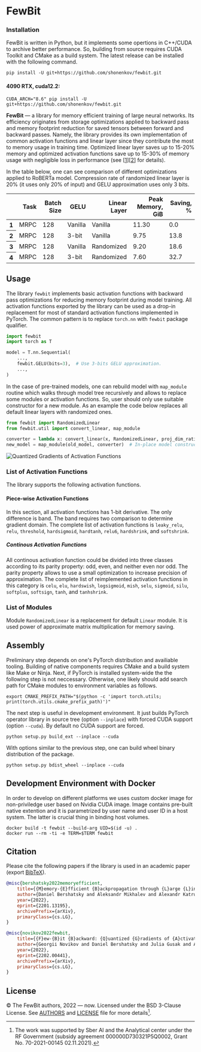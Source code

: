 # FewBit

### Installation

FewBit is written in Python, but it implements some opertions in C++/CUDA to archive better performance.
So, building from source requires CUDA Toolkit and CMake as a build system.
The latest release can be installed with the following command.

```shell
pip install -U git+https://github.com/shonenkov/fewbit.git
```

#### 4090 RTX, cuda12.2:
```
CUDA_ARCH="8.6" pip install -U git+https://github.com/shonenkov/fewbit.git
```

**FewBit** &mdash; a library for memory efficient training of large neural networks.
Its efficiency originates from storage optimizations applied to backward pass and memory footprint reduction for saved tensors between forward and backward passes.
Namely, the library provides its own implementation of common activation functions and linear layer since they contribute the most to memory usage in training time.
Optimized linear layer saves up to 15-20% memory and optimized activation functions save up to 15-30% of memory usage with negligible loss in performance (see \[[1][5]\]\[[2][6]\] for details).

In the table below, one can see comparison of different optimizations applied to RoBERTa model. Compression rate of randomized linear layer is 20% (it uses only 20% of input) and GELU approximation uses only 3 bits.

<table>
  <thead>
    <tr style="text-align: right;">
      <th></th><th>Task</th><th>Batch Size</th><th>GELU</th><th>Linear Layer</th><th>Peak Memory, GiB</th><th>Saving, %</th>
    </tr>
  </thead>
  <tbody>
    <tr>
      <th>1</th><td>MRPC</td><td>128</td><td>Vanilla</td><td>Vanilla</td><td>11.30</td><td>0.0</td>
    </tr>
    <tr>
      <th>2</th><td>MRPC</td><td>128</td><td>3-bit</td><td>Vanilla</td><td>9.75</td><td>13.8</td>
    </tr>
    <tr>
      <th>3</th><td>MRPC</td><td>128</td><td>Vanilla</td><td>Randomized</td><td>9.20</td><td>18.6</td>
    </tr>
    <tr>
      <th>4</th><td>MRPC</td><td>128</td><td>3-bit</td><td>Randomized</td><td>7.60</td><td>32.7</td>
    </tr>
  </tbody>
</table>

## Usage

The library `fewbit` implements basic activation functions with backward pass
optimizations for reducing memory footprint during model training.
All activation functions exported by the library can be used as a drop-in
replacement for most of standard activation functions implemented in PyTorch.
The common pattern is to replace `torch.nn` with `fewbit` package qualifier.

```python
import fewbit
import torch as T

model = T.nn.Sequential(
    ...,
    fewbit.GELU(bits=3),  # Use 3-bits GELU approximation.
    ...,
)
```

In the case of pre-trained models, one can rebuild model with `map_module` routine which walks through model tree recursively and allows to replace some modules or activation functions.
So, user should only use suitable constructor for a new module.
As an example the code below replaces all default linear layers with randomized ones.

```python
from fewbit import RandomizedLinear
from fewbit.util import convert_linear, map_module

converter = lambda x: convert_linear(x, RandomizedLinear, proj_dim_ratio=0.1)
new_model = map_module(old_model, converter)  # In-place model construction.
```

![Quantized Gradients of Activation Functions][4]

### List of Activation Functions

The library supports the following activation functions.

#### Piece-wise Activation Functions

In this section, all activation functions has 1-bit derivative.
The only difference is band.
The band requires two comparison to determine gradient domain.
The complete list of activation functions is `leaky_relu`, `relu`,
`threshold`, `hardsigmoid`, `hardtanh`, `relu6`, `hardshrink`, and
`softshrink`.

##### Continous Activation Functions

All continous activation function could be divided into three classes according to its parity property: odd, even, and neither even nor odd.
The parity property allows to use a small optimization to increase precision of approximation.
The complete list of reimplemented activation functions in this category is
`celu`, `elu`, `hardswish`, `logsigmoid`, `mish`, `selu`, `sigmoid`, `silu`,
`softplus`, `softsign`, `tanh`, and `tanhshrink`.

### List of Modules

Module `RandomizedLinear` is a replacement for default `Linear` module.
It is used power of approximate matrix multiplication for memory saving.

## Assembly

Preliminary step depends on one's PyTorch distribution and availiable tooling.
Building of native components requires CMake and a build system like Make or Ninja.
Next, if PyTorch is installed system-wide the the following step is not neccessary.
Otherwise, one likely should add search path for CMake modules to environment variables as follows.

```shell
export CMAKE_PREFIX_PATH="$(python -c 'import torch.utils; print(torch.utils.cmake_prefix_path)')"
```

The next step is useful in development environment.
It just builds PyTorch operator library in source tree (option `--inplace`) with forced CUDA support (option `--cuda`).
By default no CUDA support are forced.

```shell
python setup.py build_ext --inplace --cuda
```

With options similar to the previous step, one can build wheel binary distribution of the package.

```shell
python setup.py bdist_wheel --inplace --cuda
```

## Development Environment with Docker

In order to develop on different platforms we uses custom docker image for non-priviledge user based on Nvidia CUDA image.
Image contains pre-built native extention and it is parametrized by user name and user ID in a host system.
The latter is crucial thing in binding host volumes.

```shell
docker build -t fewbit --build-arg UID=$(id -u) .
docker run --rm -ti -e TERM=$TERM fewbit
```

## Citation

Please cite the following papers if the library is used in an academic paper (export [BibTeX][1]).

```bibtex
@misc{bershatsky2022memoryefficient,
    title={{M}emory-{E}fficient {B}ackpropagation through {L}arge {L}inear {L}ayers},
    author={Daniel Bershatsky and Aleksandr Mikhalev and Alexandr Katrutsa and Julia Gusak and Daniil Merkulov and Ivan Oseledets},
    year={2022},
    eprint={2201.13195},
    archivePrefix={arXiv},
    primaryClass={cs.LG},
}

@misc{novikov2022fewbit,
    title={{F}ew-{B}it {B}ackward: {Q}uantized {G}radients of {A}ctivation {F}unctions for {M}emory {F}ootprint {R}eduction},
    author={Georgii Novikov and Daniel Bershatsky and Julia Gusak and Alex Shonenkov and Denis Dimitrov and Ivan Oseledets},
    year={2022},
    eprint={2202.00441},
    archivePrefix={arXiv},
    primaryClass={cs.LG},
}
```

## License

© The FewBit authors, 2022 &mdash; now. Licensed under the BSD 3-Clause License. See [AUTHORS][2] and [LICENSE][2] file for more details[^1].

[^1]: The work was supported by Sber AI and the Analytical center under the RF Government (subsidy agreement 000000D730321P5Q0002, Grant No. 70-2021-00145 02.11.2021).

[1]: doc/fewbit.bib
[2]: AUTHORS
[3]: LICENSE
[4]: doc/fig/activations.svg
[5]: https://arxiv.org/abs/2201.13195
[6]: https://arxiv.org/abs/2202.00441
[7]: https://mirror.daskol.xyz/pypi/

